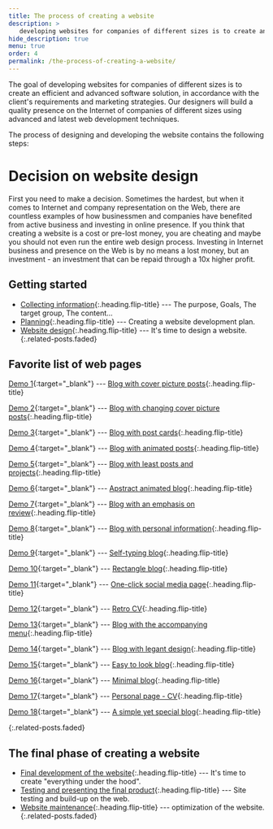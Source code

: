 ```yaml
---
title: The process of creating a website
description: >
   developing websites for companies of different sizes is to create an efficient and advanced software solution... by Milovan Tomašević
hide_description: true
menu: true
order: 4
permalink: /the-process-of-creating-a-website/
---
```


The goal of developing websites for companies of different sizes is to create an efficient and advanced software solution, in accordance with the client's requirements and marketing strategies. Our designers will build a quality presence on the Internet of companies of different sizes using advanced and latest web development techniques.

The process of designing and developing the website contains the following steps:

# Decision on website design
First you need to make a decision. Sometimes the hardest, but when it comes to Internet and company representation on the Web, there are countless examples of how businessmen and companies have benefited from active business and investing in online presence.
If you think that creating a website is a cost or pre-lost money, you are cheating and maybe you should not even run the entire web design process. Investing in Internet business and presence on the Web is by no means a lost money, but an investment - an investment that can be repaid through a 10x higher profit.

## Getting started
* [Collecting information]{:.heading.flip-title} --- The purpose, Goals, The target group, The content...
* [Planning]{:.heading.flip-title} --- Creating a website development plan.
* [Website design]{:.heading.flip-title} --- It's time to design a website.
{:.related-posts.faded}

## Favorite list of web pages 
[Demo 1]{:target="_blank"} --- [Blog with cover picture posts]{:.heading.flip-title}

[Demo 2]{:target="_blank"} --- [Blog with changing cover picture posts]{:.heading.flip-title}

[Demo 3]{:target="_blank"} --- [Blog with post cards]{:.heading.flip-title}

[Demo 4]{:target="_blank"} --- [Blog with animated posts]{:.heading.flip-title}

[Demo 5]{:target="_blank"} --- [Blog with least posts and projects]{:.heading.flip-title}

[Demo 6]{:target="_blank"} --- [Apstract animated blog]{:.heading.flip-title}

[Demo 7]{:target="_blank"} --- [Blog with an emphasis on review]{:.heading.flip-title}

[Demo 8]{:target="_blank"} --- [Blog with personal information]{:.heading.flip-title}

[Demo 9]{:target="_blank"} --- [Self-typing blog]{:.heading.flip-title}

[Demo 10]{:target="_blank"} --- [Rectangle blog]{:.heading.flip-title}

[Demo 11]{:target="_blank"} --- [One-click social media page]{:.heading.flip-title}

[Demo 12]{:target="_blank"} --- [Retro CV]{:.heading.flip-title}

[Demo 13]{:target="_blank"} --- [Blog with the accompanying menu]{:.heading.flip-title}

[Demo 14]{:target="_blank"} --- [Blog with legant design]{:.heading.flip-title}

[Demo 15]{:target="_blank"} --- [Easy to look blog]{:.heading.flip-title}

[Demo 16]{:target="_blank"} --- [Minimal blog]{:.heading.flip-title}

[Demo 17]{:target="_blank"} --- [Personal page - CV]{:.heading.flip-title}

[Demo 18]{:target="_blank"} --- [A simple yet special blog]{:.heading.flip-title}

{:.related-posts.faded}

## The final phase of creating a website
* [Final development of the website]{:.heading.flip-title} --- It's time to create "everything under the hood".
* [Testing and presenting the final product]{:.heading.flip-title} --- Site testing and build-up on the web.
* [Website maintenance]{:.heading.flip-title} --- optimization of the website.
{:.related-posts.faded}

[Collecting information]: collecting-information.md
[Planning]: creating-a-website-development-plan.md
[Website design]: time-to-design-a-website.md

[Demo 1]:https://www.demo.milovantomasevic.com/demo1/
[Demo 2]:https://www.demo.milovantomasevic.com/demo2/
[Demo 3]:https://www.demo.milovantomasevic.com/demo3/
[Demo 4]:https://www.demo.milovantomasevic.com/demo4/
[Demo 5]:https://www.demo.milovantomasevic.com/demo5/
[Demo 6]:https://www.demo.milovantomasevic.com/demo6/
[Demo 7]:https://www.demo.milovantomasevic.com/demo7/
[Demo 8]:https://www.demo.milovantomasevic.com/demo8/
[Demo 9]:https://www.demo.milovantomasevic.com/demo9/
[Demo 10]:https://www.demo.milovantomasevic.com/demo10/
[Demo 11]:https://www.demo.milovantomasevic.com/demo11/
[Demo 12]:https://www.demo.milovantomasevic.com/demo12/
[Demo 13]:https://www.demo.milovantomasevic.com/demo13/
[Demo 14]:https://www.demo.milovantomasevic.com/demo14/
[Demo 15]:https://www.demo.milovantomasevic.com/demo15/
[Demo 16]:https://www.demo.milovantomasevic.com/demo16/
[Demo 17]:https://www.demo.milovantomasevic.com/demo17/
[Demo 18]:https://www.demo.milovantomasevic.com/demo18/


[Blog with cover picture posts]: /sites/blog-with-cover-picture-posts.md
[Blog with changing cover picture posts]: /sites/blog-with-changing-cover-picture-posts.md
[Blog with post cards]: /sites/blog-with-post-cards.md
[Blog with animated posts]: /sites/blog-with-animated-posts.md
[Blog with least posts and projects]: /sites/blog-with-least-posts-and-projects.md
[Apstract animated blog]: /sites/apstract-animated-blog.md
[Blog with an emphasis on review]: /sites/blog-with-an-emphasis-on-review.md
[Blog with personal information]: /sites/blog-with-personal-information.md
[Self-typing blog]: /sites/self-typing-blog.md
[Rectangle blog]: /sites/rectangle-blog.md
[One-click social media page]: /sites/one-click-social-media-page.md
[Retro CV]: /sites/retro-cv.md
[Blog with the accompanying menu]: /sites/blog-with-the-accompanying-menu.md
[Blog with legant design]: /sites/blog-with-elegant-design.md
[Easy to look blog]: /sites/easy-to-look-blog.md
[Minimal blog]: /sites/minimal-blog.md
[Personal page - CV]: /sites/personal-page-cv.md
[A simple yet special blog]: /sites/a-simple-yet-special-blog.md

[Final development of the website]: final-development-of-the-website.md
[Testing and presenting the final product]: testing-and-presenting-the-final-product.md
[Website maintenance]: optimization-of-the-website.md

